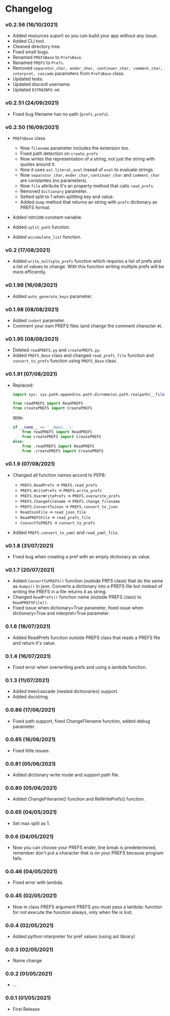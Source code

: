 # Changelog

### v0.2.56 (16/10/2021)
- Added resources suport so you can build your app without any issue.
- Added CLI tool.
- Cleaned directory tree.
- Fixed small bugs.
- Renamed `PREFSBase` to `PrefsBase`.
- Renamed `PREFS` to `Prefs`.
- Removed `separator_char, ender_char, continuer_char, comment_char, interpret, cascade` parameters from `PrefsBase` class.
- Updated tests.
- Updated discord username.
- Updated `EXTRAINFO.md`.

### v0.2.51 (24/09/2021)
- Fixed bug filename has no path (`prefs.prefs`).

### v0.2.50 (16/09/2021)
- `PREFSBase` class
	- Now `filename` parameter includes the extension too.
	- Fixed path detection on `create_prefs`
	- Now writes the representation of a string, not just the string with quotes around it.
	- Now it uses `ast.literal_eval` insead of `eval` to evaluate strings.
	- Now `separator_char`, `ender_char`, `continuer_char` and `comment_char` are constantes (no parameters).
	- Now `file` attribute it's an property method that calls `read_prefs`.
	- Removed `dictionary` parameter.
	- Setted split to 1 when splitting key and value.
	- Added `dump` method that returns an string with `prefs` dictionary as PREFS format.

- Added `VERSION` constant variable.
- Added `split_path` function.
- Added `accumulate_list` function.

### v0.2 (17/08/2021)
- Added `write_multiple_prefs` function which requires a list of prefs and a list of values to change. With this function writing multiple prefs will be more efficiently. 

### v0.1.99 (16/08/2021)
- Added `auto_generate_keys` parameter. 

### v0.1.98 (08/08/2021)
- Added `indent` parameter. 
- Comment your own PREFS files (and change the comment character `#`).

### v0.1.95 (08/08/2021)
- Deleted `readPREFS.py` and `createPREFS.py`.
- Added `PREFS_Base` class and changed `read_prefs_file` function and `convert_to_prefs` function using `PREFS_Base` class.

### v0.1.91 (07/08/2021)
- Replaced:
	```py 
	import sys; sys.path.append(os.path.dirname(os.path.realpath(__file__)))

	from readPREFS import ReadPREFS
	from createPREFS import CreatePREFS
	```
	With:
	```py
	if __name__ == '__main__':
		from readPREFS import ReadPREFS
		from createPREFS import CreatePREFS
	else:
		from .readPREFS import ReadPREFS
		from .createPREFS import CreatePREFS
	```

### v0.1.9 (07/08/2021)
- Changed all function names accord to PEP8:
	* `PREFS.ReadPrefs` -> `PREFS.read_prefs`
	* `PREFS.WritePrefs` -> `PREFS.write_prefs`
	* `PREFS.OverWritePrefs` -> `PREFS.overwrite_prefs`
	* `PREFS.ChangeFilename` -> `PREFS.change_filename`
	* `PREFS.ConvertToJson` -> `PREFS.convert_to_json`
	* `ReadJsonFile` -> `read_json_file`
	* `ReadPREFSFile` -> `read_prefs_file`
	* `ConvertToPREFS` -> `convert_to_prefs`

- Added `PREFS.convert_to_yaml` and `read_yaml_file`.

### v0.1.8 (31/07/2021)
- Fixed bug when creating a pref with an empty dictionary as value.

### v0.1.7 (20/07/2021)
- Added `ConvertToPREFS()` function (outside PRFS class) that do the same as `dumps()` in json. Converts a dictionary into a PREFS file but instead of writing the PREFS in a file returns it as string.
- Changed `ReadPrefs()` function name (outside PREFS class) to `ReadPREFSFile()`.
- Fixed issue when dictionary=True parameter, fixed issue when dictionary=True and interpret=True parameter.

### 0.1.6 (18/07/2021)
- Added ReadPrefs function outside PREFS class that reads a PREFS file and return it's value.

### 0.1.4 (16/07/2021)
- Fixed error when overwriting prefs and using a lambda function.

### 0.1.3 (11/07/2021)
- Added tree/cascade (nested dictionaries) support.
- Added docstring.

### 0.0.86 (17/06/2021)
- Fixed path support, fixed ChangeFilename function, added debug parameter.

### 0.0.85 (16/06/2021)
- Fixed little issues.

### 0.0.81 (05/06/2021)
- Added dictionary write mode and support path file.

### 0.0.80 (05/06/2021)
- Added ChangeFilename() function and ReWritePrefs() function.

### 0.0.65 (04/05/2021)
- Set max split as 1.

### 0.0.6 (04/05/2021)
- Now you can choose your PREFS ender, line break is predetermined, remember don't put a character that is on your PREFS because program fails.

### 0.0.46 (04/05/2021)
- Fixed error with lambda.

### 0.0.45 (02/05/2021)
- Now in class PREFS argument PREFS you must pass a lambda: function for not execute the function always, only when file is lost.

### 0.0.4 (02/05/2021)
- Added python interpreter for pref values (using ast library)

### 0.0.3 (02/05/2021)
- Name change

### 0.0.2 (01/05/2021)
- ...

### 0.0.1 (01/05/2021)
- First Release
